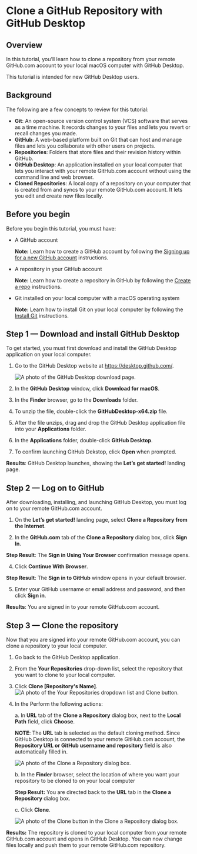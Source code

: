 # Clone a GitHub Repository with GitHub Desktop

## Overview

In this tutorial, you’ll learn how to clone a repository from your remote GitHub.com account to your local macOS computer with GitHub Desktop. 

This tutorial is intended for new GitHub Desktop users.

## Background

The following are a few concepts to review for this tutorial:

* **Git**: An open-source version control system (VCS) software that serves as a time machine. It records changes to your files and lets you revert or recall changes you made.
* **GitHub**: A web-based platform built on Git that can host and manage files and lets you collaborate with other users on projects.
* **Repositories**: Folders that store files and their revision history within GitHub.
* **GitHub Desktop**: An application installed on your local computer that lets you interact with your remote GitHub.com account without using the command line and web browser.
* **Cloned Repositories**: A local copy of a repository on your computer that is created from and syncs to your remote GitHub.com account. It lets you edit and create new files locally.


## Before you begin

Before you begin this tutorial, you must have:

- A GitHub account
  
  **Note:** Learn how to create a GitHub account by following the [Signing up for a new GitHub account](https://docs.github.com/en/get-started/signing-up-for-github/signing-up-for-a-new-github-account) instructions.

- A repository in your GitHub account
  
  **Note:** Learn how to create a repository in GitHub by following the [Create a repo](https://docs.github.com/en/get-started/quickstart/create-a-repo) instructions.

- Git installed on your local computer with a macOS operating system
  
  **Note:** Learn how to install Git on your local computer by following the [Install Git](https://github.com/git-guides/install-git#:~:text=To%20install%20Git%2C%20run%20the,installation%20by%20typing%3A%20git%20version%20.) instructions.

## Step 1 — Download and install GitHub Desktop
To get started, you must first download and install the GitHub Desktop application on your local computer.

1. Go to the GitHub Desktop website at https://desktop.github.com/.

    ![A photo of the GitHub Desktop download page.](https://github.com/heykayla/my-writing/blob/main/images/tutorial-pics/step1-github-desktop-download.jpg)

2. In the **GitHub Desktop** window, click **Download for macOS**.
3. In the **Finder** browser, go to the **Downloads** folder.
4. To unzip the file, double-click the **GitHubDesktop-x64.zip** file.
5. After the file unzips, drag and drop the GitHub Desktop application file into your **Applications** folder.
6. In the **Applications** folder, double-click **GitHub Desktop**.
7. To confirm launching GitHub Dekstop, click **Open** when prompted.

**Results**: GitHub Desktop launches, showing the **Let’s get started!** landing page.

## Step 2 — Log on to GitHub

After downloading, installing, and launching GitHub Desktop, you must log on to your remote GitHub.com account.

1. On the **Let’s get started!** landing page, select **Clone a Repository from the Internet**.
  
2. In the **GitHub.com** tab of the **Clone a Repository** dialog box, click **Sign In**.

  **Step Result**: The **Sign in Using Your Browser** confirmation message opens.

4. Click **Continue With Browser**.

  **Step Result**: The **Sign in to GitHub** window opens in your default browser.

5. Enter your GitHub username or email address and password, and then click **Sign in**.

**Results**: You are signed in to your remote GitHub.com account.

## Step 3 — Clone the repository
Now that you are signed into your remote GitHub.com account, you can clone a repository to your local computer.

1. Go back to the GitHub Desktop application.
 
2. From the **Your Repositories** drop-down list, select the repository that you want to clone to your local computer.

3. Click **Clone [Repository's Name]**.
 ![A photo of the Your Repositories dropdown list and Clone button.](https://github.com/heykayla/my-writing/blob/main/images/tutorial-pics/step3c-repository-clone.jpg)

4. In the Perform the following actions:

    a. In **URL** tab of the **Clone a Repository** dialog box, next to the **Local Path** field, click **Choose**.

     **NOTE**: The **URL** tab is selected as the default cloning method. Since GitHub Desktop is connected to your remote GitHub.com account, the **Repository URL or GitHub username and repository** field is also automatically filled in.

    ![A photo of the Clone a Repository dialog box.](https://github.com/heykayla/my-writing/blob/main/images/tutorial-pics/step3d(a)-repository-clone.jpg)

    b. In the **Finder** browser, select the location of where you want your repository to be cloned to on your local computer

    **Step Result:** You are directed back to the **URL** tab in the **Clone a Repository** dialog box.

    c. Click **Clone**.
    
   ![A photo of the Clone button in the Clone a Repository dialog box.](https://github.com/heykayla/my-writing/blob/main/images/tutorial-pics/step3d(b)-clone-repository.jpg)

**Results:** The repository is cloned to your local computer from your remote GitHub.com account and opens in GitHub Desktop. You can now change files locally and push them to your remote GitHub.com repository.